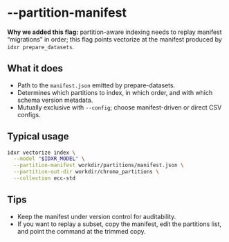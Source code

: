 # --partition-manifest

**Why we added this flag:** partition-aware indexing needs to replay manifest “migrations” in order; this flag points vectorize at the manifest produced by `idxr prepare_datasets`.

## What it does

- Path to the `manifest.json` emitted by prepare-datasets.
- Determines which partitions to index, in which order, and with which schema version metadata.
- Mutually exclusive with `--config`; choose manifest-driven or direct CSV configs.

## Typical usage

```bash
idxr vectorize index \
  --model "$IDXR_MODEL" \
  --partition-manifest workdir/partitions/manifest.json \
  --partition-out-dir workdir/chroma_partitions \
  --collection ecc-std
```

## Tips

- Keep the manifest under version control for auditability.
- If you want to replay a subset, copy the manifest, edit the partitions list, and point the command at the trimmed copy.
